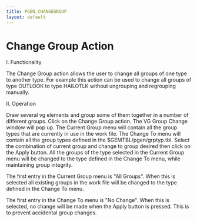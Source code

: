 ```yaml
---
title: PGEN_CHANGEGROUP
layout: default
---
```


# Change Group Action


I.  Functionality

The Change Group action allows the user to change all groups of one type to
another type.  For example this action can be used to change all groups of 
type OUTLOOK to type HAILOTLK without ungrouping and regrouping manually. 


II.  Operation

Draw several vg elements and group some of them together in a number of 
different groups.  Click on the Change Group action.  The VG Group Change
window will pop up.  The Current Group menu will contain all the group types
that are currently in use in the work file.  The Change To menu will contain
all the group types defined in the $GEMTBL/pgen/grptyp.tbl.  Select the 
combination of current group and change to group desired then click on the
Apply button.  All the groups of the type selected in the Current Group menu
will be changed to the type defined in the Change To menu, while maintaining
group integrity.

The first entry in the Current Group menu is "All Groups".  When this is
selected all existing groups in the work file will be changed to the type 
defined in the Change To menu.

The first entry in the Change To menu is "No Change".  When this is 
selected, no change will be made when the Apply button is pressed.  This is 
to prevent accidental group changes.

